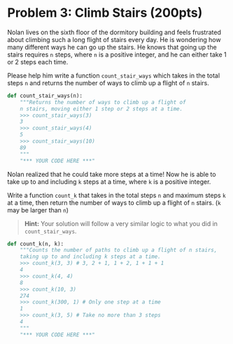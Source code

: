 # Problem 3: Climb Stairs (200pts)

Nolan lives on the sixth floor of the dormitory building and feels frustrated about climbing such a long flight of stairs every day. He is wondering how many different ways he can go up the stairs. He knows that going up the stairs requires `n` steps, where `n` is a positive integer, and he can either take 1 or 2 steps each time.

Please help him write a function `count_stair_ways` which takes in the total steps `n` and returns the number of ways to climb up a flight of `n` stairs.

```python
def count_stair_ways(n):
    """Returns the number of ways to climb up a flight of
    n stairs, moving either 1 step or 2 steps at a time.
    >>> count_stair_ways(3)
    3
    >>> count_stair_ways(4)
    5
    >>> count_stair_ways(10)
    89
    """
    "*** YOUR CODE HERE ***"

```

Nolan realized that he could take more steps at a time! Now he is able to take up to and including `k` steps at a time, where `k` is a positive integer.

Write a function `count_k` that takes in the total steps `n` and maximum steps `k` at a time, then return the number of ways to climb up a flight of `n` stairs. (`k` may be larger than `n`)

> **Hint:** Your solution will follow a very similar logic to what you did in `count_stair_ways`.

```python
def count_k(n, k):
    """Counts the number of paths to climb up a flight of n stairs,
    taking up to and including k steps at a time.
    >>> count_k(3, 3) # 3, 2 + 1, 1 + 2, 1 + 1 + 1
    4
    >>> count_k(4, 4)
    8
    >>> count_k(10, 3)
    274
    >>> count_k(300, 1) # Only one step at a time
    1
    >>> count_k(3, 5) # Take no more than 3 steps
    4
    """
    "*** YOUR CODE HERE ***"
```
